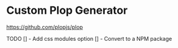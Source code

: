 # Custom Plop Generator

https://github.com/plopjs/plop

TODO
[] - Add css modules option
[] - Convert to a NPM package
